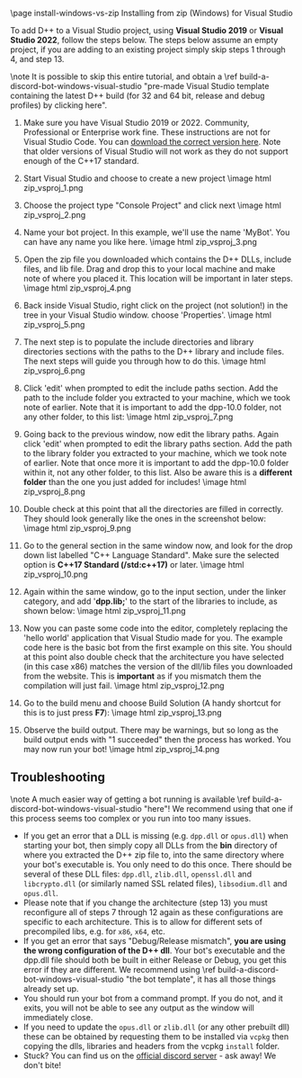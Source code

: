 \page install-windows-vs-zip Installing from zip (Windows) for Visual Studio

To add D++ to a Visual Studio project, using **Visual Studio 2019** or **Visual Studio 2022**, follow the steps below. The steps below assume an empty project, if you are adding to an existing project simply skip steps 1 through 4, and step 13.

\note It is possible to skip this entire tutorial, and obtain a \ref build-a-discord-bot-windows-visual-studio "pre-made Visual Studio template containing the latest D++ build (for 32 and 64 bit, release and debug profiles) by clicking here".

1. Make sure you have Visual Studio 2019 or 2022. Community, Professional or Enterprise work fine. These instructions are not for Visual Studio Code. You can [download the correct version here](https://visualstudio.microsoft.com/downloads/). Note that older versions of Visual Studio will not work as they do not support enough of the C++17 standard.

2. Start Visual Studio and choose to create a new project
\image html zip_vsproj_1.png

3. Choose the project type "Console Project" and click next
\image html zip_vsproj_2.png

4. Name your bot project. In this example, we'll use the name 'MyBot'. You can have any name you like here.
\image html zip_vsproj_3.png

5. Open the zip file you downloaded which contains the D++ DLLs, include files, and lib file. Drag and drop this to your local machine and make note of where you placed it. This location will be important in later steps.
\image html zip_vsproj_4.png

6. Back inside Visual Studio, right click on the project (not solution!) in the tree in your Visual Studio window. choose 'Properties'.
\image html zip_vsproj_5.png

7. The next step is to populate the include directories and library directories sections with the paths to the D++ library and include files. The next steps will guide you through how to do this.
\image html zip_vsproj_6.png

8. Click 'edit' when prompted to edit the include paths section. Add the path to the include folder you extracted to your machine, which we took note of earlier. Note that it is important to add the dpp-10.0 folder, not any other folder, to this list:
\image html zip_vsproj_7.png

9.  Going back to the previous window, now edit the library paths. Again click 'edit' when prompted to edit the library paths section. Add the path to the library folder you extracted to your machine, which we took note of earlier. Note that once more it is important to add the dpp-10.0 folder within it, not any other folder, to this list. Also be aware this is a **different folder** than the one you just added for includes!
\image html zip_vsproj_8.png

10. Double check at this point that all the directories are filled in correctly. They should look generally like the ones in the screenshot below:
\image html zip_vsproj_9.png

11. Go to the general section in the same window now, and look for the drop down list labelled "C++ Language Standard". Make sure the selected option is **C++17 Standard (/std:c++17)** or later.
\image html zip_vsproj_10.png

12. Again within the same window, go to the input section, under the linker category, and add '**dpp.lib;**' to the start of the libraries to include, as shown below:
\image html zip_vsproj_11.png

13. Now you can paste some code into the editor, completely replacing the 'hello world' application that Visual Studio made for you. The example code here is the basic bot from the first example on this site. You should at this point also double check that the architecture you have selected (in this case x86) matches the version of the dll/lib files you downloaded from the website. This is **important** as if you mismatch them the compilation will just fail.
\image html zip_vsproj_12.png

14. Go to the build menu and choose Build Solution (A handy shortcut for this is to just press **F7**):
\image html zip_vsproj_13.png

15. Observe the build output. There may be warnings, but so long as the build output ends with "1 succeeded" then the process has worked. You may now run your bot!
\image html zip_vsproj_14.png

## Troubleshooting

\note A much easier way of getting a bot running is available \ref build-a-discord-bot-windows-visual-studio "here"! We recommend using that one if this process seems too complex or you run into too many issues.

- If you get an error that a DLL is missing (e.g. `dpp.dll` or `opus.dll`) when starting your bot, then simply copy all DLLs from the **bin** directory of where you extracted the D++ zip file to, into the same directory where your bot's executable is. You only need to do this once. There should be several of these DLL files: `dpp.dll`, `zlib.dll`, `openssl.dll` and `libcrypto.dll` (or similarly named SSL related files), `libsodium.dll` and `opus.dll`.
- Please note that if you change the architecture (step 13) you must reconfigure all of steps 7 through 12 again as these configurations are specific to each architecture. This is to allow for different sets of precompiled libs, e.g. for `x86`, `x64`, etc.
- If you get an error that says "Debug/Release mismatch", **you are using the wrong configuration of the D++ dll**. Your bot's executable and the dpp.dll file should both be built in either Release or Debug, you get this error if they are different. We recommend using \ref build-a-discord-bot-windows-visual-studio "the bot template", it has all those things already set up.
- You should run your bot from a command prompt. If you do not, and it exits, you will not be able to see any output as the window will immediately close.
- If you need to update the `opus.dll` or `zlib.dll` (or any other prebuilt dll) these can be obtained by requesting them to be installed via `vcpkg` then copying the dlls, libraries and headers from the vcpkg `install` folder.
- Stuck? You can find us on the [official discord server](https://discord.gg/dpp) - ask away! We don't bite!

